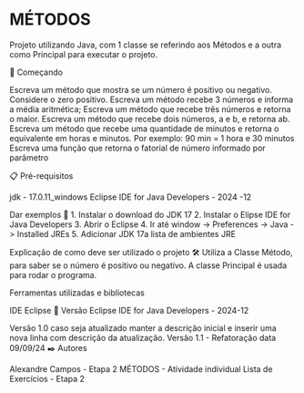 # MÉTODOS
Projeto utilizando Java, com 1 classe se referindo aos Métodos e a outra como Principal para executar o projeto.

🚀 Começando

Escreva um método que mostra se um número é positivo ou negativo. Considere o zero positivo.
Escreva um método recebe 3 números e informa a média aritmética;
Escreva um método que recebe três números e retorna o maior.
Escreva um método que recebe dois números, a e b, e retorna ab.
Escreva um método que recebe uma quantidade de minutos e retorna o equivalente em horas e minutos.
Por exemplo: 90 min = 1 hora e 30 minutos
Escreva uma função que retorna o fatorial de número informado por parâmetro

📋 Pré-requisitos

jdk - 17.0.11_windows Eclipse IDE for Java Developers - 2024 -12

Dar exemplos 🔧 1. Instalar o download do JDK 17 2. Instalar o Elipse IDE for Java Developers 3. Abrir o Eclipse 4. Ir até window -> Preferences -> Java -> Installed JREs 5. Adicionar JDK 17a lista de ambientes JRE

Explicação de como deve ser utilizado o projeto 🛠️ Utiliza a Classe Método, para saber se o número é positivo ou negativo. A classe Principal é usada para rodar o programa.

Ferramentas utilizadas e bibliotecas

IDE Eclipse 📌 Versão Eclipse IDE for Java Developers - 2024-12

Versão 1.0 caso seja atualizado manter a descrição inicial e inserir uma nova linha com descrição da atualização. Versão 1.1 - Refatoração data 09/09/24 ✒️ Autores

Alexandre Campos - Etapa 2 MÉTODOS - Atividade individual Lista de Exercícios - Etapa 2
